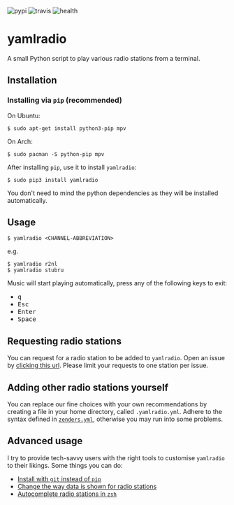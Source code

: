 ![pypi](https://badge.fury.io/py/yamlradio.svg) 
![travis](https://travis-ci.org/GijsTimmers/yamlradio.svg?branch=master) 
![health](https://landscape.io/github/GijsTimmers/yamlradio/master/landscape.svg?style=flat)

# yamlradio
A small Python script to play various radio stations from a terminal.

## Installation
### Installing via `pip` (recommended)

On Ubuntu:

    $ sudo apt-get install python3-pip mpv

On Arch:

    $ sudo pacman -S python-pip mpv

After installing `pip`, use it to install `yamlradio`:

    $ sudo pip3 install yamlradio

You don't need to mind the python dependencies as they will be installed automatically.


## Usage

    $ yamlradio <CHANNEL-ABBREVIATION>

e.g.

    $ yamlradio r2nl
    $ yamlradio stubru

Music will start playing automatically, press any of the following keys to exit:

- <kbd>q</kbd>
- <kbd>Esc</kbd>
- <kbd>Enter</kbd>
- <kbd>Space</kbd>

## Requesting radio stations
You can request for a radio station to be added to `yamlradio`. Open an issue 
by [clicking this url](https://github.com/GijsTimmers/yamlradio/issues/new?title=Radio+Station+request+for+___RADIO_STATION___).
Please limit your requests to one station per issue.

## Adding other radio stations yourself

You can replace our fine choices with your own recommendations by creating
a file in your home directory, called `.yamlradio.yml`. Adhere to the syntax
defined in [`zenders.yml`](yamlradio/zenders.yml), otherwise you may run into 
some problems.

## Advanced usage

I try to provide tech-savvy users with the right tools to customise `yamlradio`
to their likings. Some things you can do:

- [Install with `git` instead of `pip`](https://github.com/GijsTimmers/yamlradio/wiki/Installing-via-git)
- [Change the way data is shown for radio stations](https://github.com/GijsTimmers/yamlradio/wiki/Adding-custom-communicators)
- [Autocomplete radio stations in `zsh`](https://github.com/GijsTimmers/yamlradio/wiki/Autocompleting-radio-stations-in-zsh)
